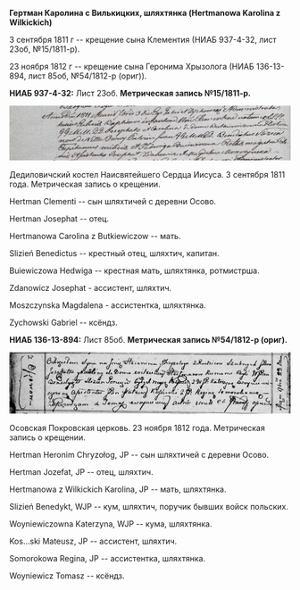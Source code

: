 **Гертман Каролина с Вилькицких, шляхтянка (Hertmanowa Karolina z
Wilkickich)**

3 сентября 1811 г -- крещение сына Клементия (НИАБ 937-4-32, лист 23об,
№15/1811-р).

23 ноября 1812 г -- крещение сына Геронима Хрызолога (НИАБ 136-13-894,
лист 85об, №54/1812-р (ориг)).

**НИАБ 937-4-32:** Лист 23об. **Метрическая запись №15/1811-р.**

![](./media/60fcafc0d0140675b4559b6d2227d57d27832050.png)

Дедиловичский костел Наисвятейшего Сердца Иисуса. 3 сентября 1811 года.
Метрическая запись о крещении.

Hertman Clementi -- сын шляхтичей с деревни Осово.

Hertman Josephat -- отец.

Hertmanowa Carolina z Butkiewiczow -- мать.

Slizień Benedictus -- крестный отец, шляхтич, капитан.

Buiewiczowa Hedwiga -- крестная мать, шляхтянка, ротмистрша.

Zdanowicz Josephat - ассистент, шляхтич.

Moszczynska Magdalena - ассистентка, шляхтянка.

Zychowski Gabriel -- ксёндз.

**НИАБ 136-13-894:** Лист 85об. **Метрическая запись №54/1812-р
(ориг).**

![](./media/f01b8c3029d74a18941444794d9f69a5c620fb07.png)

Осовская Покровская церковь. 23 ноября 1812 года. Метрическая запись о
крещении.

Hertman Heronim Chryzołog, JP -- сын шляхтичей с деревни Осовo.

Hertman Jozefat, JP -- отец, шляхтич.

Hertmanowa z Wilkickich Karolina, JP -- мать, шляхтянка.

Slizień Benedykt, WJP -- кум, шляхтич, поручик бывших войск польских.

Woyniewiczowna Katerzyna, WJP -- кума, шляхтянка.

Kos\...ski Mateusz, JP -- ассистент, шляхтич.

Somorokowa Regina, JP -- ассистентка, шляхтянка.

Woyniewicz Tomasz -- ксёндз.
